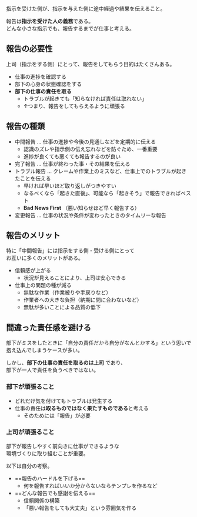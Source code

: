 指示を受けた側が、指示を与えた側に途中経過や結果を伝えること。

報告は**指示を受けた人の義務**である。  
どんな小さな指示でも、報告するまでが仕事と考える。

## 報告の必要性
上司（指示をする側）にとって、報告をしてもらう目的はたくさんある。

* 仕事の進捗を確認する
* 部下の心身の状態確認をする
* **部下の仕事の責任を取る**
	- トラブルが起きても「知らなければ責任は取れない」
	- ↑つまり、報告をしてもらえるように頑張る

## 報告の種類
* 中間報告 ... 仕事の進捗や今後の見通しなどを定期的に伝える
	- 認識のズレや指示側の伝え忘れなどを防ぐため、一番重要
	- 進捗が良くても悪くても報告するのが良い
* 完了報告 ... 仕事が終わった事・その結果を伝える
* トラブル報告 ... クレームや作業上のミスなど、仕事上でのトラブルが起きたことを伝える
	- 早ければ早いほど取り返しがつきやすい
	- なるべくなら「起きた直後」、可能なら「起きそう」で報告できればベスト
	- **Bad News First** （悪い知らせほど早く報告する）
* 変更報告 ... 仕事の状況や条件が変わったときのタイムリーな報告

## 報告のメリット
特に「中間報告」には指示をする側・受ける側にとって  
お互いに多くのメリットがある。

* 信頼感が上がる
	- 状況が見えることにより、上司は安心できる
* 仕事上の問題の種が減る
	- 無駄な作業（作業被りや手戻りなど）
	- 作業者への大きな負担（納期に間に合わないなど）
	- 無駄が多いことによる品質の低下

## 間違った責任感を避ける
部下がミスをしたときに「自分の責任だから自分がなんとかする」という思いで  
抱え込んでしまうケースが多い。

しかし、**部下の仕事の責任を取るのは上司** であり、  
部下が一人で責任を負うべきではない。

### 部下が頑張ること
* どれだけ気を付けてもトラブルは発生する
* 仕事の責任は**取るものではなく果たすものである**と考える
	- そのためには「報告」が必要

### 上司が頑張ること
部下が報告しやすく前向きに仕事ができるような  
環境づくりに取り組むことが重要。

以下は自分の考察。
* ==報告のハードルを下げる==
	- 何を報告すればいいか分からないならテンプレを作るなど
* ==どんな報告でも感謝を伝える==
	- 信頼関係の構築
	- 「悪い報告をしても大丈夫」という雰囲気を作る